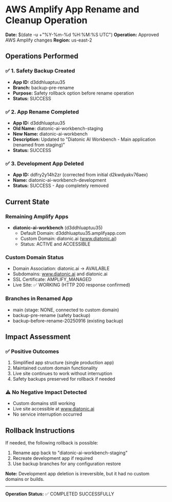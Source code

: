 # AWS Amplify App Rename and Cleanup Operation

**Date:** $(date -u +"%Y-%m-%d %H:%M:%S UTC")
**Operation:** Approved AWS Amplify changes
**Region:** us-east-2

## Operations Performed

### ✅ 1. Safety Backup Created
- **App ID:** d3ddhluaptuu35
- **Branch:** backup-pre-rename
- **Purpose:** Safety rollback option before rename operation
- **Status:** SUCCESS

### ✅ 2. App Rename Completed
- **App ID:** d3ddhluaptuu35
- **Old Name:** diatonic-ai-workbench-staging
- **New Name:** diatonic-ai-workbench
- **Description:** Updated to "Diatonic AI Workbench - Main application (renamed from staging)"
- **Status:** SUCCESS

### ✅ 3. Development App Deleted
- **App ID:** ddfry2y14h2zr (corrected from initial d2kwdyakv76aex)
- **Name:** diatonic-ai-workbench-development
- **Status:** SUCCESS - App completely removed

## Current State

### Remaining Amplify Apps
- **diatonic-ai-workbench** (d3ddhluaptuu35)
  - Default Domain: d3ddhluaptuu35.amplifyapp.com
  - Custom Domain: diatonic.ai (www.diatonic.ai)
  - Status: ACTIVE and ACCESSIBLE

### Custom Domain Status
- Domain Association: diatonic.ai → AVAILABLE
- Subdomains: www.diatonic.ai and diatonic.ai
- SSL Certificate: AMPLIFY_MANAGED
- Live Site: ✅ WORKING (HTTP 200 response confirmed)

### Branches in Renamed App
- main (stage: NONE, connected to custom domain)
- backup-pre-rename (safety backup)
- backup-before-rename-20250916 (existing backup)

## Impact Assessment

### ✅ Positive Outcomes
1. Simplified app structure (single production app)
2. Maintained custom domain functionality
3. Live site continues to work without interruption
4. Safety backups preserved for rollback if needed

### ⚠️ No Negative Impact Detected
- Custom domains still working
- Live site accessible at www.diatonic.ai
- No service interruption occurred

## Rollback Instructions

If needed, the following rollback is possible:
1. Rename app back to "diatonic-ai-workbench-staging"
2. Recreate development app if required
3. Use backup branches for any configuration restore

**Note:** Development app deletion is irreversible, but it had no custom domains or builds.

---
**Operation Status:** ✅ COMPLETED SUCCESSFULLY

